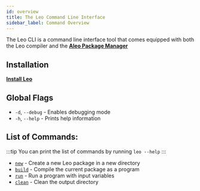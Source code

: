 ```yaml
---
id: overview
title: The Leo Command Line Interface
sidebar_label: Command Overview
---
```


The Leo CLI is a command line interface tool that comes equipped with both the Leo compiler and the [**Aleo Package Manager**](https://aleo.pm/)

## Installation

[**Install Leo**](../getting_started/01_installation.md)

## Global Flags

* `-d`, `--debug` - Enables debugging mode
* `-h`, `--help` - Prints help information

## List of Commands:

:::tip
You can print the list of commands by running `leo --help`
:::

* [`new`](new) - Create a new Leo package in a new directory
* [`build`](build) - Compile the current package as a program
* [`run`](run) - Run a program with input variables
* [`clean`](clean) - Clean the output directory
